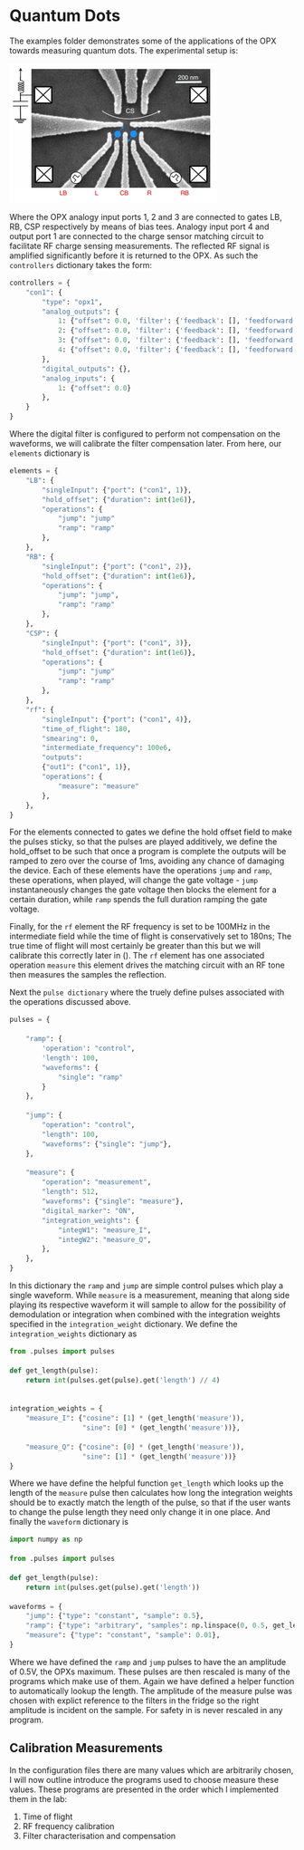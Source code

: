 # Quantum Dots

The examples folder demonstrates some of the applications of the OPX towards measuring quantum dots. The experimental setup is: 

![device](./_images/device.png)

Where the OPX analogy input ports 1, 2 and 3 are connected to gates LB, RB, CSP respectively by means of bias tees. Analogy input port 4 and output port 1 are connected to the charge sensor matching circuit to facilitate RF charge sensing measurements. The reflected RF signal is amplified significantly before it is returned to the OPX. As such the `controllers` dictionary takes the form: 

```python
controllers = {
    "con1": {
        "type": "opx1",
        "analog_outputs": {
            1: {"offset": 0.0, 'filter': {'feedback': [], 'feedforward': [1]}},
            2: {"offset": 0.0, 'filter': {'feedback': [], 'feedforward': [1]}},
            3: {"offset": 0.0, 'filter': {'feedback': [], 'feedforward': [1]}},
            4: {"offset": 0.0, 'filter': {'feedback': [], 'feedforward': [1]}}
        },
        "digital_outputs": {},
        "analog_inputs": {
            1: {"offset": 0.0}
        },
    }
}
```

Where the digital filter is configured to perform not compensation on the waveforms, we will calibrate the filter compensation later. From here, our `elements` dictionary is 

```python
elements = {
    "LB": {
        "singleInput": {"port": ("con1", 1)},
        "hold_offset": {"duration": int(1e6)},
        "operations": {
            "jump": "jump"
            "ramp": "ramp"
        },
    },
    "RB": {
        "singleInput": {"port": ("con1", 2)},
        "hold_offset": {"duration": int(1e6)},
        "operations": {
            "jump": "jump", 
            "ramp": "ramp"
        },
    },
    "CSP": {
        "singleInput": {"port": ("con1", 3)},
        "hold_offset": {"duration": int(1e6)},
        "operations": {
            "jump": "jump"
            "ramp": "ramp"
        },
    },
    "rf": {
        "singleInput": {"port": ("con1", 4)},
        "time_of_flight": 180,
        "smearing": 0,
        "intermediate_frequency": 100e6,
        "outputs": 
        {"out1": ("con1", 1)},
        "operations": {
            "measure": "measure"
        },
    },
}
```

For the elements connected to gates we define the hold offset field to make the pulses sticky, so that the pulses are played additively, we define the hold_offset to be such that once a program is complete the outputs will be ramped to zero over the course of 1ms, avoiding any chance of damaging the device. Each of these elements have the operations `jump` and `ramp`, these operations, when played, will change the gate voltage - `jump` instantaneously changes the gate voltage then blocks the element for a certain duration, while `ramp` spends the full duration ramping the gate voltage. 

Finally, for the `rf` element the RF frequency is set to be 100MHz in the intermediate field while the time of flight is conservatively set to 180ns; The true time of flight will most certainly be greater than this but we will calibrate this correctly later in (). The `rf` element has one associated operation `measure` this element drives the matching circuit with an RF tone then measures the samples the reflection. 

Next the `pulse dictionary` where the truely define pulses associated with the operations discussed above.  

```python
pulses = {

    "ramp": {
        'operation': "control",
        'length': 100,
        "waveforms": {
            "single": "ramp"
        }
    },

    "jump": {
        "operation": "control",
        "length": 100,
        "waveforms": {"single": "jump"},
    },

    "measure": {
        "operation": "measurement",
        "length": 512,
        "waveforms": {"single": "measure"},
        "digital_marker": "ON",
        "integration_weights": {
            "integW1": "measure_I",
            "integW2": "measure_Q",
        },
    },
}
```

In this dictionary the `ramp` and `jump` are simple control pulses which play a single waveform. While `measure` is a measurement, meaning that along side playing its respective waveform it will sample to allow for the possibility of demodulation or integration when combined with the integration weights specified in the `integration_weight` dictionary. We define the `integration_weights` dictionary as 

```python
from .pulses import pulses

def get_length(pulse):
    return int(pulses.get(pulse).get('length') // 4)


integration_weights = {
    "measure_I": {"cosine": [1] * (get_length('measure')),
                  "sine": [0] * (get_length('measure'))},
                  
    "measure_Q": {"cosine": [0] * (get_length('measure')),
                  "sine": [1] * (get_length('measure'))}
}
```

Where we have define the helpful function `get_length` which looks up the length of the `measure` pulse then calculates how long the integration weights should be to exactly match the length of the pulse, so that if the user wants to change the pulse length they need only change it in one place. And finally the `waveform` dictionary is 

```python
import numpy as np

from .pulses import pulses

def get_length(pulse):
    return int(pulses.get(pulse).get('length'))

waveforms = {
    "jump": {"type": "constant", "sample": 0.5},
    "ramp": {"type": "arbitrary", "samples": np.linspace(0, 0.5, get_length('ramp'))},
    "measure": {"type": "constant", "sample": 0.01},
}
```

Where we have defined the `ramp` and `jump` pulses to have the an amplitude of 0.5V, the OPXs maximum. These pulses are then rescaled is many of the programs which make use of them. Again we have defined a helper function to automatically lookup the length. The amplitude of the measure pulse was chosen with explict reference to the filters in the fridge so the right amplitude is incident on the sample. For safety in is never rescaled in any program. 

 

## Calibration Measurements

In the configuration files there are many values which are arbitrarily chosen, I will now outline introduce the programs used to choose measure these values. These programs are presented in the order which I implemented them in the lab: 

1. Time of flight
2. RF frequency calibration 
3. Filter characterisation and compensation

